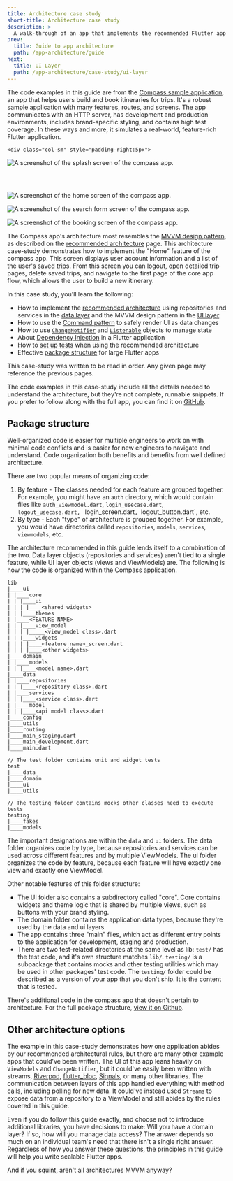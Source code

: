 ```yaml
---
title: Architecture case study
short-title: Architecture case study
description: >
  A walk-through of an app that implements the recommended Flutter app architecture.
prev: 
  title: Guide to app architecture
  path: /app-architecture/guide
next:
  title: UI Layer
  path: /app-architecture/case-study/ui-layer
---
```


The code examples in this guide are from the [Compass sample application][], 
an app that helps users build and book itineraries for trips. 
It's a robust sample application with many features, routes, and screens. 
The app communicates with an HTTP server, 
has development and production environments, 
includes brand-specific styling, and contains high test coverage. 
In these ways and more, it simulates a real-world, 
feature-rich Flutter application.

<div class="row" style="padding-bottom:30px;">

    <div class="col-sm" style="padding-right:5px">

![A screenshot of the splash screen of the compass app.](/assets/images/docs/app-architecture/case-study/splash_screen.png)
    </div>
    <div class="col-sm" style="padding-left:0;padding-right:5px;">


![A screenshot of the home screen of the compass app.](/assets/images/docs/app-architecture/case-study/home_screen.png)
    </div>
    <div class="col-sm" style="padding-left:0;padding-right:5px;">

![A screenshot of the search form screen of the compass app.](/assets/images/docs/app-architecture/case-study/search_form_screen.png)
    </div>
    <div class="col-sm" style="padding-left:0;">

![A screenshot of the booking screen of the compass app.](/assets/images/docs/app-architecture/case-study/booking_screen.png)
    </div>
</div>

The Compass app's architecture most resembles the [MVVM design pattern][], 
as described on the [recommended architecture][] page. 
This architecture case-study demonstrates how to 
implement the "Home" feature of the compass app. 
This screen displays user account information and 
a list of the user's saved trips. 
From this screen you can logout, open detailed trip pages, 
delete saved trips, and navigate to the first page of the core app flow, 
which allows the user to build a new itinerary.

In this case study, you'll learn the following:

* How to implement the [recommended architecture][] using repositories and
  services in the [data layer][] and the MVVM design pattern in the [UI layer][]
* How to use the [Command pattern][] to safely render UI as data changes
* How to use [`ChangeNotifier`][] and [`Listenable`][] objects to manage state
* About [Dependency Injection][] in a Flutter application
* How to [set up tests][] when using the recommended architecture
* Effective [package structure][] for large Flutter apps

This case-study was written to be read in order. 
Any given page may reference the previous pages.

The code examples in this case-study include all the details needed to 
understand the architecture, but they're not complete, 
runnable snippets. If you prefer to follow along with the full app, 
you can find it on [GitHub][].

## Package structure

Well-organized code is easier for multiple engineers to work on with 
minimal code conflicts and is easier for new engineers to 
navigate and understand. 
Code organization both benefits and benefits from well defined architecture.

There are two popular means of organizing code:

1. By feature - The classes needed for each feature are grouped together. For
   example, you might have an `auth` directory, which would contain files
   like `auth_viewmodel.dart`, `login_usecase.dart`, `logout_usecase.dart, `
   login_screen.dart`, `logout_button.dart`, etc.
2. By type - Each "type" of architecture is grouped together. For example, you
   would have directories
   called `repositories`, `models`, `services`, `viewmodels`, etc.

The architecture recommended in this guide lends itself to 
a combination of the two. 
Data layer objects (repositories and services) aren't tied to a single feature, 
while UI layer objects (views and ViewModels) are. 
The following is how the code is organized within the Compass application.

```text
lib
|____ui
| |____core
| | |____ui
| | | |____<shared widgets>
| | |____themes
| |____<FEATURE NAME>
| | |____view_model
| | | |_____<view_model class>.dart
| | |____widgets
| | | |____<feature name>_screen.dart
| | | |____<other widgets>
|____domain
| |____models
| | |____<model name>.dart
|____data
| |____repositories
| | |____<repository class>.dart
| |____services
| | |____<service class>.dart
| |____model
| | |____<api model class>.dart
|____config
|____utils
|____routing
|____main_staging.dart
|____main_development.dart
|____main.dart

// The test folder contains unit and widget tests
test
|____data
|____domain
|____ui
|____utils

// The testing folder contains mocks other classes need to execute tests
testing
|____fakes
|____models
```

The important designations are within the `data` and `ui` folders. 
The data folder organizes code by type, 
because repositories and services can be used across different features and 
by multiple ViewModels. The ui folder organizes the code by feature, 
because each feature will have exactly one view and exactly one ViewModel.

Other notable features of this folder structure:

* The UI folder also contains a subdirectory called "core". Core contains
  widgets and theme logic that is shared by multiple views, such as buttons with
  your brand styling.
* The domain folder contains the application data types, because they're used by
  the data and ui layers.
* The app contains three "main" files, which act as different entry points to
  the application for development, staging and production.
* There are two test-related directories at the same level as lib: `test/` has
  the test code, and it's own structure matches `lib/`. `testing/` is a
  subpackage that contains mocks and other testing utilities which may be used
  in other packages' test code. The `testing/` folder could be described as a
  version of your app that you don't ship. It is the content that is tested.

There's additional code in the compass app that doesn't pertain to architecture.
For the full package structure, [view it on Github][].

## Other architecture options

The example in this case-study demonstrates how one application abides by our
recommended architectural rules, but there are many other example apps that
could've been written. The UI of this app leans heavily on `ViewModels`
and `ChangeNotifier`, but it could've easily been written
with streams, [Riverpod][], [flutter_bloc][], [Signals][],
or many other libraries. The communication between layers of this app handled
everything with method calls, including polling for new data. It could've
instead used `Streams` to expose data from a repository to a ViewModel and still
abides by the rules covered in this guide.

Even if you do follow this guide exactly, 
and choose not to introduce additional libraries, you have decisions to make: 
Will you have a domain layer? 
If so, how will you manage data access? 
The answer depends so much on an individual team's need that
there isn't a single right answer. 
Regardless of how you answer these questions, 
the principles in this guide will help you write scalable Flutter apps.

And if you squint, aren't all architectures MVVM anyway?

[Compass sample application]: https://github.com/flutter/samples/tree/main/compass_app
[MVVM design pattern]: https://en.wikipedia.org/wiki/Model%E2%80%93view%E2%80%93viewmodel
[recommended architecture]: /app-architecture/guide
[data layer]: /app-architecture/case-study/data-layer
[UI layer]: /app-architecture/case-study/ui-layer
[Command pattern]: /app-architecture/case-study/ui-layer#command-objects
[`ChangeNotifier`]: {{site.api}}/flutter/foundation/ChangeNotifier-class.html
[`Listenable`]: {{site.api}}/flutter/foundation/Listenable-class.html
[Dependency Injection]: /app-architecture/case-study/dependency-injection
[set up tests]: /app-architecture/case-study/testing
[view it on Github]: https://github.com/flutter/samples/tree/main/compass_app
[Github]: https://github.com/flutter/samples/tree/main/compass_app
[Riverpod]: https://pub.dev/packages/riverpod 
[flutter_bloc]: https://pub.dev/packages/flutter_bloc 
[Signals]: https://pub.dev/packages/signals
[package structure]: /app-architecture/case-study#package-structure
